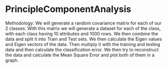 # PrincipleComponentAnalysis
Methodology:
We will generate a random covariance matrix for each of our 2 classes. With this matrix we will generate a dataset for each of the class, with each class having 10 attributes and 1000 rows. We then combine the data and split it into Train and Test sets. We then calculate the Eigen values and Eigen vectors of the data. Then multiply it with the training and testing data and then calculate the classification error. We then try to reconstruct the data and calculate the Mean Square Error and plot both of them in a graph. 
